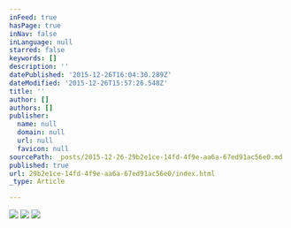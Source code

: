 ```yaml
---
inFeed: true
hasPage: true
inNav: false
inLanguage: null
starred: false
keywords: []
description: ''
datePublished: '2015-12-26T16:04:30.289Z'
dateModified: '2015-12-26T15:57:26.548Z'
title: ''
author: []
authors: []
publisher:
  name: null
  domain: null
  url: null
  favicon: null
sourcePath: _posts/2015-12-26-29b2e1ce-14fd-4f9e-aa6a-67ed91ac56e0.md
published: true
url: 29b2e1ce-14fd-4f9e-aa6a-67ed91ac56e0/index.html
_type: Article

---
```

![](https://the-grid-user-content.s3-us-west-2.amazonaws.com/d7a41251-baa8-43a3-9aa3-a0b91974c5d3.jpg)
![](https://the-grid-user-content.s3-us-west-2.amazonaws.com/fca314fc-bf56-439b-b080-a3c65c48b68a.jpg)
![](https://the-grid-user-content.s3-us-west-2.amazonaws.com/7ae86685-584a-4229-a9af-2d719d517717.jpg)